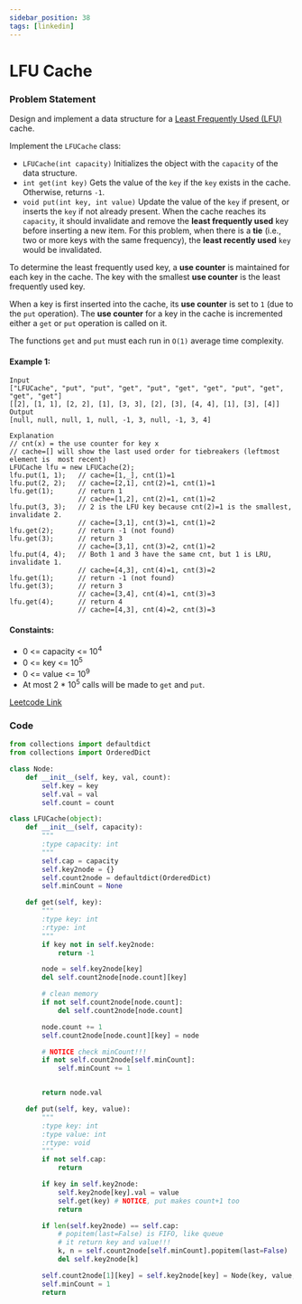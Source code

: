 ```yaml
---
sidebar_position: 38
tags: [linkedin]
---
```


# LFU Cache

### Problem Statement

Design and implement a data structure for a [Least Frequently Used (LFU)](https://en.wikipedia.org/wiki/Least_frequently_used) cache.

Implement the `LFUCache` class:

- `LFUCache(int capacity)` Initializes the object with the `capacity` of the data structure.
- `int get(int key)` Gets the value of the `key` if the `key` exists in the cache. Otherwise, returns `-1`.
- `void put(int key, int value)` Update the value of the `key` if present, or inserts the `key` if not already present. When the cache reaches its `capacity`, it should invalidate and remove the **least frequently used** key before inserting a new item. For this problem, when there is a **tie** (i.e., two or more keys with the same frequency), the **least recently used** `key` would be invalidated.

To determine the least frequently used key, a **use counter** is maintained for each key in the cache. The key with the smallest **use counter** is the least frequently used key.

When a key is first inserted into the cache, its **use counter** is set to `1` (due to the `put` operation). The **use counter** for a key in the cache is incremented either a `get` or `put` operation is called on it.

The functions `get` and `put` must each run in `O(1)` average time complexity.

#### Example 1:

```
Input
["LFUCache", "put", "put", "get", "put", "get", "get", "put", "get", "get", "get"]
[[2], [1, 1], [2, 2], [1], [3, 3], [2], [3], [4, 4], [1], [3], [4]]
Output
[null, null, null, 1, null, -1, 3, null, -1, 3, 4]

Explanation
// cnt(x) = the use counter for key x
// cache=[] will show the last used order for tiebreakers (leftmost element is  most recent)
LFUCache lfu = new LFUCache(2);
lfu.put(1, 1);   // cache=[1,_], cnt(1)=1
lfu.put(2, 2);   // cache=[2,1], cnt(2)=1, cnt(1)=1
lfu.get(1);      // return 1
                 // cache=[1,2], cnt(2)=1, cnt(1)=2
lfu.put(3, 3);   // 2 is the LFU key because cnt(2)=1 is the smallest, invalidate 2.
                 // cache=[3,1], cnt(3)=1, cnt(1)=2
lfu.get(2);      // return -1 (not found)
lfu.get(3);      // return 3
                 // cache=[3,1], cnt(3)=2, cnt(1)=2
lfu.put(4, 4);   // Both 1 and 3 have the same cnt, but 1 is LRU, invalidate 1.
                 // cache=[4,3], cnt(4)=1, cnt(3)=2
lfu.get(1);      // return -1 (not found)
lfu.get(3);      // return 3
                 // cache=[3,4], cnt(4)=1, cnt(3)=3
lfu.get(4);      // return 4
                 // cache=[4,3], cnt(4)=2, cnt(3)=3
```

#### Constaints:

- 0 <= capacity <= 10<sup>4</sup>
- 0 <= key <= 10<sup>5</sup>
- 0 <= value <= 10<sup>9</sup>
- At most 2 \* 10<sup>5</sup> calls will be made to `get` and `put`.

[Leetcode Link](https://leetcode.com/problems/lfu-cache/)

### Code

```python title="Python"
from collections import defaultdict
from collections import OrderedDict

class Node:
    def __init__(self, key, val, count):
        self.key = key
        self.val = val
        self.count = count

class LFUCache(object):
    def __init__(self, capacity):
        """
        :type capacity: int
        """
        self.cap = capacity
        self.key2node = {}
        self.count2node = defaultdict(OrderedDict)
        self.minCount = None

    def get(self, key):
        """
        :type key: int
        :rtype: int
        """
        if key not in self.key2node:
            return -1

        node = self.key2node[key]
        del self.count2node[node.count][key]

        # clean memory
        if not self.count2node[node.count]:
            del self.count2node[node.count]

        node.count += 1
        self.count2node[node.count][key] = node

        # NOTICE check minCount!!!
        if not self.count2node[self.minCount]:
            self.minCount += 1


        return node.val

    def put(self, key, value):
        """
        :type key: int
        :type value: int
        :rtype: void
        """
        if not self.cap:
            return

        if key in self.key2node:
            self.key2node[key].val = value
            self.get(key) # NOTICE, put makes count+1 too
            return

        if len(self.key2node) == self.cap:
            # popitem(last=False) is FIFO, like queue
            # it return key and value!!!
            k, n = self.count2node[self.minCount].popitem(last=False)
            del self.key2node[k]

        self.count2node[1][key] = self.key2node[key] = Node(key, value, 1)
        self.minCount = 1
        return

```
